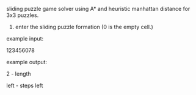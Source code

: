 sliding puzzle game solver using A* and heuristic manhattan distance for 3x3 puzzles.

1. enter the sliding puzzle formation (0 is the empty cell.)


example input:

123456078

example output:

2 - length 

left - steps
left
